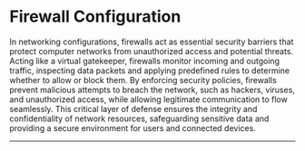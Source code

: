 # Firewall Configuration
In networking configurations, firewalls act as essential security barriers that protect computer networks from unauthorized access and potential threats. Acting like a virtual gatekeeper, firewalls monitor incoming and outgoing traffic, inspecting data packets and applying predefined rules to determine whether to allow or block them. By enforcing security policies, firewalls prevent malicious attempts to breach the network, such as hackers, viruses, and unauthorized access, while allowing legitimate communication to flow seamlessly. This critical layer of defense ensures the integrity and confidentiality of network resources, safeguarding sensitive data and providing a secure environment for users and connected devices.

<hr>